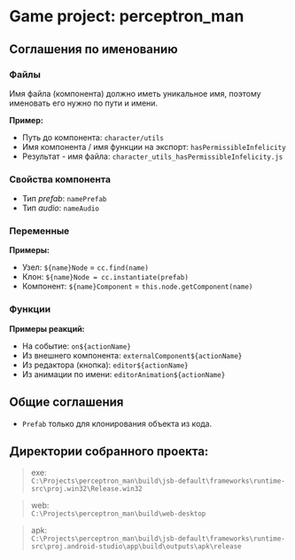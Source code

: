 # Game project: perceptron_man

## Соглашения по именованию
### Файлы
Имя файла (компонента) должно иметь уникальное имя, поэтому именовать его нужно по пути и имени.

**Пример:**
* Путь до компонента: `character/utils`
* Имя компонента / имя функции на экспорт: `hasPermissibleInfelicity`
* Результат - имя файла: `character_utils_hasPermissibleInfelicity.js`

### Свойства компонента
* Тип *prefab*: `namePrefab`
* Тип *audio*: `nameAudio`

### Переменные
**Примеры:**
* Узел: `${name}Node` = `cc.find(name)`
* Клон: `${name}Node = cc.instantiate(prefab)`
* Компонент: `${name}Component` = `this.node.getComponent(name)`

### Функции
**Примеры реакций:**
* На событие: `on${actionName}`
* Из внешнего компонента: `externalComponent${actionName}`
* Из редактора (кнопка): `editor${actionName}`
* Из анимации по имени: `editorAnimation${actionName}`

## Общие соглашения
* `Prefab` только для клонирования объекта из кода.

## Директории собранного проекта:
> exe:  
`C:\Projects\perceptron_man\build\jsb-default\frameworks\runtime-src\proj.win32\Release.win32`

> web:  
`C:\Projects\perceptron_man\build\web-desktop`

> apk:  
`C:\Projects\perceptron_man\build\jsb-default\frameworks\runtime-src\proj.android-studio\app\build\outputs\apk\release`
